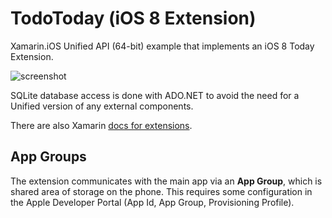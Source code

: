 TodoToday (iOS 8 Extension)
========

Xamarin.iOS Unified API (64-bit) example that implements an iOS 8 Today Extension.

![screenshot](https://raw.githubusercontent.com/conceptdev/xamarin-ios-samples/master/TodoToday/Screenshots/today-screen%20-sml.PNG "Today extension")

SQLite database access is done with ADO.NET to avoid the need for a Unified version of any external components.

There are also Xamarin [docs for extensions](http://developer.xamarin.com/guides/ios/platform_features/introduction_to_extensions/).

App Groups
----------
The extension communicates with the main app via an **App Group**, which is shared area of storage on the phone. This requires some configuration in the Apple Developer Portal (App Id, App Group, Provisioning Profile).